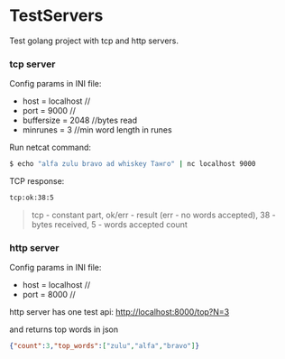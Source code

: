 # TestServers
Test golang project with tcp and http servers.

### tcp server
Config params in INI file:
 - host = localhost //
 - port = 9000 //
 - buffersize = 2048 //bytes read
 - minrunes = 3 //min word length in runes

Run netcat command:
```sh
$ echo "alfa zulu bravo ad whiskey Танго" | nc localhost 9000
```

TCP response:
```sh
tcp:ok:38:5
```
> tcp - constant part, ok/err - result (err - no words accepted), 38 - bytes received, 5 - words accepted count


### http server

Config params in INI file:
 - host = localhost //
 - port = 8000 //

http server has one test api:
[http://localhost:8000/top?N=3](http://localhost:8000/top?N=3)

and returns top words in json
```json
{"count":3,"top_words":["zulu","alfa","bravo"]}
```